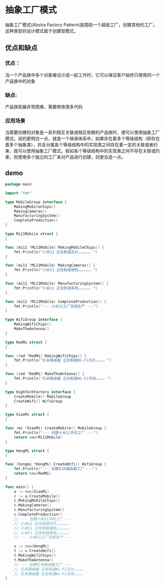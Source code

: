 # 抽象工厂模式
抽象工厂模式(Abstra Factory Pattern)是围绕一个超级工厂，创建其他的工厂。这种类型的设计模式属于创建型模式。  
## 优点和缺点
### 优点：
当一个产品族中多个对象被设计成一起工作时，它可以保证客户始终只使用同一个产品族中的对象
### 缺点:
产品族拓展非常困难，需要修改很多代码
### 应用场景
当需要创建的对象是一系列相互关联或相互依赖的产品族时，便可以使用抽象工厂模式。说的更明白一点，就是一个继承体系中，如果存在着多个等级结构（即存在着多个抽象类），并且分属各个等级结构中的实现类之间存在着一定的关联或者约束，就可以使用抽象工厂模式。假如各个等级结构中的实现类之间不存在关联或约束，则使用多个独立的工厂来对产品进行创建，则更合适一点。
## demo
```go
package main

import "fmt"

type MobileGroup interface {
	MakingMobileChips()
	MakingCameras()
	ManufacturingSystem()
	CompleteProduction()
}

type Mi11Mobile struct {
}

func (mi11 *Mi11Mobile) MakingMobileChips() {
	fmt.Println("小米11 正在制造芯片。。。。。。。")
}

func (mi11 *Mi11Mobile) MakingCameras() {
	fmt.Println("小米11 正在制造相机。。。。。。。")
}

func (mi11 *Mi11Mobile) ManufacturingSystem() {
	fmt.Println("小米11 正在制造系统。。。。。。。")
}

func (mi11 *Mi11Mobile) CompleteProduction() {
	fmt.Println("--- 小米11工厂完成生产 ---")
}

type WifiGroup interface {
	MakingWifiChips()
	MakeTheAntenna()
}

type RedMi struct {
}

func (red *RedMi) MakingWifiChips() {
	fmt.Println("红米路由器 正在制造Wi-Fi芯片。。。。。")
}

func (red *RedMi) MakeTheAntenna() {
	fmt.Println("红米路由器 正在制造Wi-Fi天线。。。。。")
}

type HighTechFactory interface {
	CreateMobile() MobileGroup
	CreateWifi() WifiGroup
}

type XiaoMi struct {
}

func (mi *XiaoMi) CreateMobile() MobileGroup {
	fmt.Println("--- 创建小米11手机工厂 ---")
	return new(Mi11Mobile)
}

type HongMi struct {
}

func (hongmi *HongMi) CreateWifi() WifiGroup {
	fmt.Println("--- 创建红米路由器工厂 ---")
	return new(RedMi)
}

func main() {
	a := new(XiaoMi)
	c := a.CreateMobile()
	c.MakingMobileChips()
	c.MakingCameras()
	c.ManufacturingSystem()
	c.CompleteProduction()
	// --- 创建小米11手机工厂 ---
	// 小米11 正在制造芯片。。。。。。。
	// 小米11 正在制造相机。。。。。。。
	// 小米11 正在制造系统。。。。。。。
	// --- 小米11工厂完成生产 ---

	v := new(HongMi)
	t := v.CreateWifi()
	t.MakingWifiChips()
	t.MakeTheAntenna()
	// --- 创建红米路由器工厂 ---
	// 红米路由器 正在制造Wi-Fi芯片。。。。。
	// 红米路由器 正在制造Wi-Fi天线。。。。。
}

```
